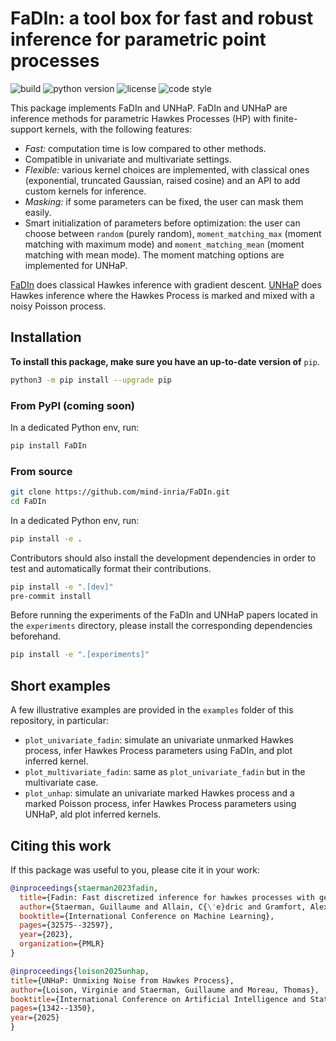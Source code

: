 # FaDIn: a tool box for fast and robust inference for parametric point processes

![build](https://img.shields.io/github/actions/workflow/status/GuillaumeStaermanML/FaDIn/unit_tests.yml?event=push&style=for-the-badge)
![python version](https://img.shields.io/badge/python-3.7_|_3.8_|_3.9_|_3.10_|_3.11-blue?style=for-the-badge)
![license](https://img.shields.io/github/license/GuillaumeStaermanML/FaDIn?style=for-the-badge)
![code style](https://img.shields.io/badge/code_style-black-black?style=for-the-badge)

This package implements FaDIn and UNHaP. FaDIn and UNHaP are inference methods for parametric Hawkes Processes (HP) with finite-support kernels, with the following features:
- *Fast:* computation time is low compared to other methods.
- Compatible in univariate and multivariate settings.
- *Flexible:* various kernel choices are implemented, with classical ones (exponential, truncated Gaussian, raised cosine) and an API to add custom kernels for inference. 
- *Masking:* if some parameters can be fixed,  the user can mask them easily.
- Smart initialization of parameters before optimization: the user can choose between `random` (purely random), `moment_matching_max` (moment matching with maximum mode) and `moment_matching_mean` (moment matching with mean mode). The moment matching options are implemented for UNHaP.


[FaDIn](https://proceedings.mlr.press/v202/staerman23a/staerman23a.pdf) does classical Hawkes inference with gradient descent.
[UNHaP](https://raw.githubusercontent.com/mlresearch/v258/main/assets/loison25a/loison25a.pdf) does Hawkes inference where the Hawkes Process is marked and mixed with a noisy Poisson process.


## Installation

**To install this package, make sure you have an up-to-date version of** `pip`.
```bash
python3 -m pip install --upgrade pip
```
### From PyPI (coming soon)

In a dedicated Python env, run:

```bash
pip install FaDIn
```

### From source

```bash
git clone https://github.com/mind-inria/FaDIn.git
cd FaDIn
```

In a dedicated Python env, run:

```bash
pip install -e .
```

Contributors should also install the development dependencies
in order to test and automatically format their contributions.

```bash
pip install -e ".[dev]"
pre-commit install
```

Before running the experiments of the FaDIn and UNHaP papers located in the `experiments` directory, please install the corresponding dependencies beforehand.

```bash
pip install -e ".[experiments]"
```

## Short examples
A few illustrative examples are provided in the `examples` folder of this repository, in particular:
- `plot_univariate_fadin`: simulate an univariate unmarked Hawkes process, infer Hawkes Process parameters using FaDIn, and plot inferred kernel.
- `plot_multivariate_fadin`: same as `plot_univariate_fadin` but in the multivariate case.
- `plot_unhap`: simulate an univariate marked Hawkes process and a marked Poisson process, infer Hawkes Process parameters using UNHaP, ald plot inferred kernels.

## Citing this work

If this package was useful to you, please cite it in your work:

```bibtex
@inproceedings{staerman2023fadin,
  title={Fadin: Fast discretized inference for hawkes processes with general parametric kernels},
  author={Staerman, Guillaume and Allain, C{\'e}dric and Gramfort, Alexandre and Moreau, Thomas},
  booktitle={International Conference on Machine Learning},
  pages={32575--32597},
  year={2023},
  organization={PMLR}
}

@inproceedings{loison2025unhap,
title={UNHaP: Unmixing Noise from Hawkes Process},
author={Loison, Virginie and Staerman, Guillaume and Moreau, Thomas},
booktitle={International Conference on Artificial Intelligence and Statistics},
pages={1342--1350},
year={2025}
}
```
